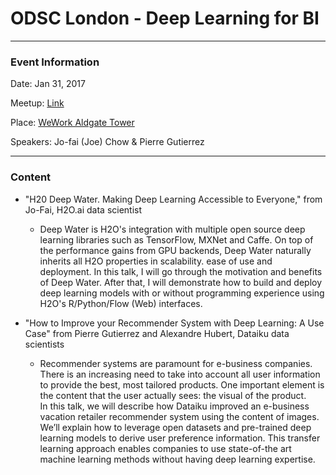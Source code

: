 # ODSC London - Deep Learning for BI

---

### Event Information

Date: Jan 31, 2017

Meetup: [Link](https://www.meetup.com/London-ODSC/events/236398795/)

Place: [WeWork Aldgate Tower](https://www.google.com/maps?f=q&hl=en&q=+2+Leman+St,+London+E1+8FA,+London,+gb) 

Speakers: Jo-fai (Joe) Chow & Pierre Gutierrez

---

### Content

- "H20 Deep Water. Making Deep Learning Accessible to Everyone," from Jo-Fai, H2O.ai data scientist

    - Deep Water is H2O's integration with multiple open source deep learning libraries such as TensorFlow, MXNet and Caffe. On top of the performance gains from GPU backends, Deep Water naturally inherits all H2O properties in scalability. ease of use and deployment. In this talk, I will go through the motivation and benefits of Deep Water. After that, I will demonstrate how to build and deploy deep learning models with or without programming experience using H2O's R/Python/Flow (Web) interfaces.


- "How to Improve your Recommender System with Deep Learning: A Use Case" from Pierre Gutierrez and Alexandre Hubert, Dataiku data scientists 

    - Recommender systems are paramount for e-business companies. There is an increasing need to take into account all user information to provide the best, most tailored products. One important element is the content that the user actually sees: the visual of the product.  
In this talk, we will describe how Dataiku improved an e-business vacation retailer recommender system using the content of images. We’ll explain how to leverage open datasets and pre-trained deep learning models to derive user preference information. This transfer learning approach enables companies to use state-of-the art machine learning methods without having deep learning expertise. 


